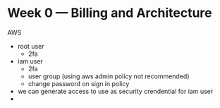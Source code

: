 # Week 0 — Billing and Architecture

AWS

- root user
    - 2fa
- iam user
    - 2fa
    - user group (using aws admin policy not recommended)
    - change password on sign in policy
- we can generate access to use as security crendential for iam user
- 
